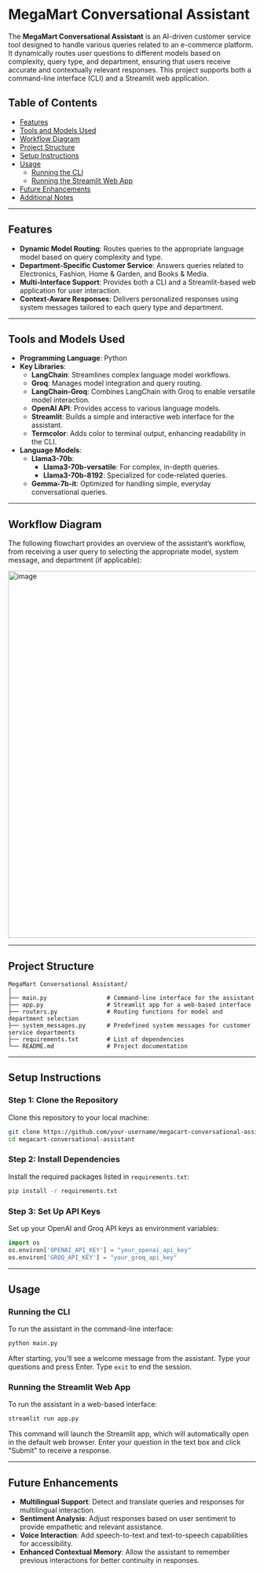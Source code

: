 

# **MegaMart Conversational Assistant**

The **MegaMart Conversational Assistant** is an AI-driven customer service tool designed to handle various queries related to an e-commerce platform. It dynamically routes user questions to different models based on complexity, query type, and department, ensuring that users receive accurate and contextually relevant responses. This project supports both a command-line interface (CLI) and a Streamlit web application.

## Table of Contents

- [Features](#features)
- [Tools and Models Used](#tools-and-models-used)
- [Workflow Diagram](#workflow-diagram)
- [Project Structure](#project-structure)
- [Setup Instructions](#setup-instructions)
- [Usage](#usage)
  - [Running the CLI](#running-the-cli)
  - [Running the Streamlit Web App](#running-the-streamlit-web-app)
- [Future Enhancements](#future-enhancements)
- [Additional Notes](#additional-notes)

---

## Features

- **Dynamic Model Routing**: Routes queries to the appropriate language model based on query complexity and type.
- **Department-Specific Customer Service**: Answers queries related to Electronics, Fashion, Home & Garden, and Books & Media.
- **Multi-Interface Support**: Provides both a CLI and a Streamlit-based web application for user interaction.
- **Context-Aware Responses**: Delivers personalized responses using system messages tailored to each query type and department.

---

## Tools and Models Used

- **Programming Language**: Python
- **Key Libraries**:
  - **LangChain**: Streamlines complex language model workflows.
  - **Groq**: Manages model integration and query routing.
  - **LangChain-Groq**: Combines LangChain with Groq to enable versatile model interaction.
  - **OpenAI API**: Provides access to various language models.
  - **Streamlit**: Builds a simple and interactive web interface for the assistant.
  - **Termcolor**: Adds color to terminal output, enhancing readability in the CLI.
- **Language Models**:
  - **Llama3-70b**:
    - **Llama3-70b-versatile**: For complex, in-depth queries.
    - **Llama3-70b-8192**: Specialized for code-related queries.
  - **Gemma-7b-it**: Optimized for handling simple, everyday conversational queries.

---

## Workflow Diagram

The following flowchart provides an overview of the assistant’s workflow, from receiving a user query to selecting the appropriate model, system message, and department (if applicable):

<img width="745" alt="image" src="https://github.com/user-attachments/assets/ada7a529-2a8c-4427-88d0-35607dd2bf26">

---

## Project Structure

```
MegaMart Conversational Assistant/
│
├── main.py                 # Command-line interface for the assistant
├── app.py                  # Streamlit app for a web-based interface
├── routers.py              # Routing functions for model and department selection
├── system_messages.py      # Predefined system messages for customer service departments
├── requirements.txt        # List of dependencies
└── README.md               # Project documentation
```

---

## Setup Instructions

### Step 1: Clone the Repository

Clone this repository to your local machine:

```bash
git clone https://github.com/your-username/megacart-conversational-assistant.git
cd megacart-conversational-assistant
```

### Step 2: Install Dependencies

Install the required packages listed in `requirements.txt`:

```bash
pip install -r requirements.txt
```

### Step 3: Set Up API Keys

Set up your OpenAI and Groq API keys as environment variables:

```python
import os
os.environ['OPENAI_API_KEY'] = "your_openai_api_key"
os.environ['GROQ_API_KEY'] = "your_groq_api_key"
```

---

## Usage

### Running the CLI

To run the assistant in the command-line interface:

```bash
python main.py
```

After starting, you’ll see a welcome message from the assistant. Type your questions and press Enter. Type `exit` to end the session.

### Running the Streamlit Web App

To run the assistant in a web-based interface:

```bash
streamlit run app.py
```

This command will launch the Streamlit app, which will automatically open in the default web browser. Enter your question in the text box and click "Submit" to receive a response.

---

## Future Enhancements

- **Multilingual Support**: Detect and translate queries and responses for multilingual interaction.
- **Sentiment Analysis**: Adjust responses based on user sentiment to provide empathetic and relevant assistance.
- **Voice Interaction**: Add speech-to-text and text-to-speech capabilities for accessibility.
- **Enhanced Contextual Memory**: Allow the assistant to remember previous interactions for better continuity in responses.





